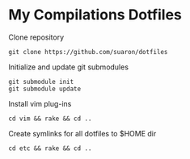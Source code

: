My Compilations Dotfiles
========================

Clone repository

    git clone https://github.com/suaron/dotfiles

Initialize and update git submodules

    git submodule init
    git submodule update

Install vim plug-ins

    cd vim && rake && cd ..

Create symlinks for all dotfiles to $HOME dir

    cd etc && rake && cd ..
